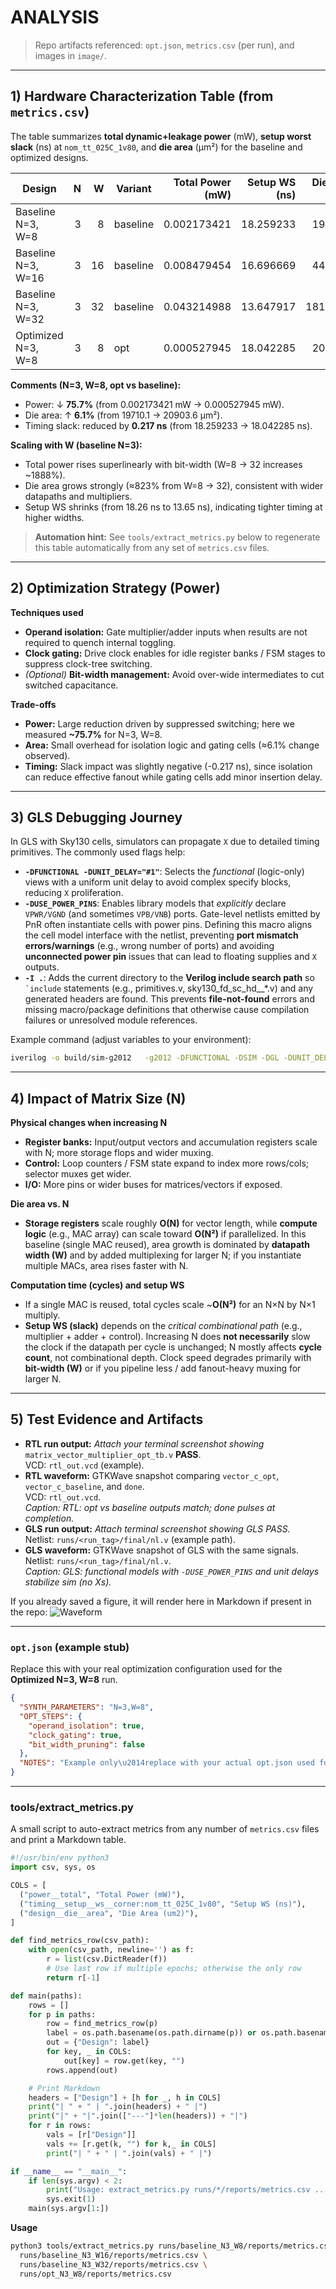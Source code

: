 # ANALYSIS

> Repo artifacts referenced: `opt.json`, `metrics.csv` (per run), and images in `image/`.

---

## 1) Hardware Characterization Table (from `metrics.csv`)

The table summarizes **total dynamic+leakage power** (mW), **setup worst slack** (ns) at `nom_tt_025C_1v80`, and **die area** (µm²) for the baseline and optimized designs.

| Design | N | W | Variant | Total Power (mW) | Setup WS (ns) | Die Area (µm²) |
|---|---:|---:|---|---:|---:|---:|
| Baseline N=3, W=8 | 3 | 8 | baseline | 0.002173421 | 18.259233 | 19710.1 |
| Baseline N=3, W=16 | 3 | 16 | baseline | 0.008479454 | 16.696669 | 44100.7 |
| Baseline N=3, W=32 | 3 | 32 | baseline | 0.043214988 | 13.647917 | 181938.0 |
| Optimized N=3, W=8 | 3 | 8 | opt | 0.000527945 | 18.042285 | 20903.6 |


**Comments (N=3, W=8, opt vs baseline):**
- Power: ↓ **75.7%** (from 0.002173421 mW → 0.000527945 mW).
- Die area: ↑ **6.1%** (from 19710.1 → 20903.6 µm²).
- Timing slack: reduced by **0.217 ns** (from 18.259233 → 18.042285 ns).

**Scaling with W (baseline N=3):**
- Total power rises superlinearly with bit-width (W=8 → 32 increases ~1888%).
- Die area grows strongly (≈823% from W=8 → 32), consistent with wider datapaths and multipliers.
- Setup WS shrinks (from 18.26 ns to 13.65 ns), indicating tighter timing at higher widths.

> **Automation hint:** See `tools/extract_metrics.py` below to regenerate this table automatically from any set of `metrics.csv` files.


---

## 2) Optimization Strategy (Power)

**Techniques used**
- **Operand isolation:** Gate multiplier/adder inputs when results are not required to quench internal toggling.
- **Clock gating:** Drive clock enables for idle register banks / FSM stages to suppress clock-tree switching.
- *(Optional)* **Bit-width management:** Avoid over-wide intermediates to cut switched capacitance.

**Trade-offs**
- **Power:** Large reduction driven by suppressed switching; here we measured **~75.7%** for N=3, W=8.
- **Area:** Small overhead for isolation logic and gating cells (≈6.1% change observed).
- **Timing:** Slack impact was slightly negative (-0.217 ns), since isolation can reduce effective fanout while gating cells add minor insertion delay.


---

## 3) GLS Debugging Journey

In GLS with Sky130 cells, simulators can propagate `X` due to detailed timing primitives. The commonly used flags help:

- **`-DFUNCTIONAL -DUNIT_DELAY="#1"`**: Selects the *functional* (logic-only) views with a uniform unit delay to avoid complex specify blocks, reducing `X` proliferation.
- **`-DUSE_POWER_PINS`**: Enables library models that *explicitly* declare `VPWR/VGND` (and sometimes `VPB/VNB`) ports. Gate-level netlists emitted by PnR often instantiate cells with power pins. Defining this macro aligns the cell model interface with the netlist, preventing **port mismatch errors/warnings** (e.g., wrong number of ports) and avoiding **unconnected power pin** issues that can lead to floating supplies and `X` outputs.
- **`-I .`**: Adds the current directory to the **Verilog include search path** so `` `include`` statements (e.g., primitives.v, sky130_fd_sc_hd__*.v) and any generated headers are found. This prevents **file-not-found** errors and missing macro/package definitions that otherwise cause compilation failures or unresolved module references.

Example command (adjust variables to your environment):

```sh
iverilog -o build/sim-g2012   -g2012 -DFUNCTIONAL -DSIM -DGL -DUNIT_DELAY="#1" -DUSE_POWER_PINS   -I . $PRIMITIVES $CELLS $GL_NETLIST $TB
```


---

## 4) Impact of Matrix Size (N)

**Physical changes when increasing N**
- **Register banks:** Input/output vectors and accumulation registers scale with N; more storage flops and wider muxing.
- **Control:** Loop counters / FSM state expand to index more rows/cols; selector muxes get wider.
- **I/O:** More pins or wider buses for matrices/vectors if exposed.

**Die area vs. N**
- **Storage registers** scale roughly **O(N)** for vector length, while **compute logic** (e.g., MAC array) can scale toward **O(N²)** if parallelized. In this baseline (single MAC reused), area growth is dominated by **datapath width (W)** and by added multiplexing for larger N; if you instantiate multiple MACs, area rises faster with N.

**Computation time (cycles) and setup WS**
- If a single MAC is reused, total cycles scale ~**O(N²)** for an N×N by N×1 multiply.
- **Setup WS (slack)** depends on the *critical combinational path* (e.g., multiplier + adder + control). Increasing N does **not necessarily** slow the clock if the datapath per cycle is unchanged; N mostly affects **cycle count**, not combinational depth. Clock speed degrades primarily with **bit-width (W)** or if you pipeline less / add fanout-heavy muxing for larger N.


---

## 5) Test Evidence and Artifacts

- **RTL run output:** *Attach your terminal screenshot showing* `matrix_vector_multiplier_opt_tb.v` **PASS**.  
  VCD: `rtl_out.vcd` (example).
- **RTL waveform:** GTKWave snapshot comparing `vector_c_opt`, `vector_c_baseline`, and `done`.  
  VCD: `rtl_out.vcd`.  
  _Caption:_ *RTL: opt vs baseline outputs match; done pulses at completion.*
- **GLS run output:** *Attach terminal screenshot showing GLS PASS.*  
  Netlist: `runs/<run_tag>/final/nl.v` (example path).
- **GLS waveform:** GTKWave snapshot of GLS with the same signals.  
  Netlist: `runs/<run_tag>/final/nl.v`.  
  _Caption:_ *GLS: functional models with `-DUSE_POWER_PINS` and unit delays stabilize sim (no Xs).*

If you already saved a figure, it will render here in Markdown if present in the repo:
![Waveform](image/output.png)


---

### `opt.json` (example stub)

Replace this with your real optimization configuration used for the **Optimized N=3, W=8** run.

```json
{
  "SYNTH_PARAMETERS": "N=3,W=8",
  "OPT_STEPS": {
    "operand_isolation": true,
    "clock_gating": true,
    "bit_width_pruning": false
  },
  "NOTES": "Example only\u2014replace with your actual opt.json used for the optimized run."
}
```


---

### tools/extract_metrics.py

A small script to auto-extract metrics from any number of `metrics.csv` files and print a Markdown table.

```python
#!/usr/bin/env python3
import csv, sys, os

COLS = [
  ("power__total", "Total Power (mW)"),
  ("timing__setup__ws__corner:nom_tt_025C_1v80", "Setup WS (ns)"),
  ("design__die__area", "Die Area (um2)"),
]

def find_metrics_row(csv_path):
    with open(csv_path, newline='') as f:
        r = list(csv.DictReader(f))
        # Use last row if multiple epochs; otherwise the only row
        return r[-1]

def main(paths):
    rows = []
    for p in paths:
        row = find_metrics_row(p)
        label = os.path.basename(os.path.dirname(p)) or os.path.basename(p)
        out = {"Design": label}
        for key, _ in COLS:
            out[key] = row.get(key, "")
        rows.append(out)

    # Print Markdown
    headers = ["Design"] + [h for _, h in COLS]
    print("| " + " | ".join(headers) + " |")
    print("|" + "|".join(["---"]*len(headers)) + "|")
    for r in rows:
        vals = [r["Design"]]
        vals += [r.get(k, "") for k,_ in COLS]
        print("| " + " | ".join(vals) + " |")

if __name__ == "__main__":
    if len(sys.argv) < 2:
        print("Usage: extract_metrics.py runs/*/reports/metrics.csv ...", file=sys.stderr)
        sys.exit(1)
    main(sys.argv[1:])
```

**Usage**

```sh
python3 tools/extract_metrics.py runs/baseline_N3_W8/reports/metrics.csv \
  runs/baseline_N3_W16/reports/metrics.csv \
  runs/baseline_N3_W32/reports/metrics.csv \
  runs/opt_N3_W8/reports/metrics.csv
```